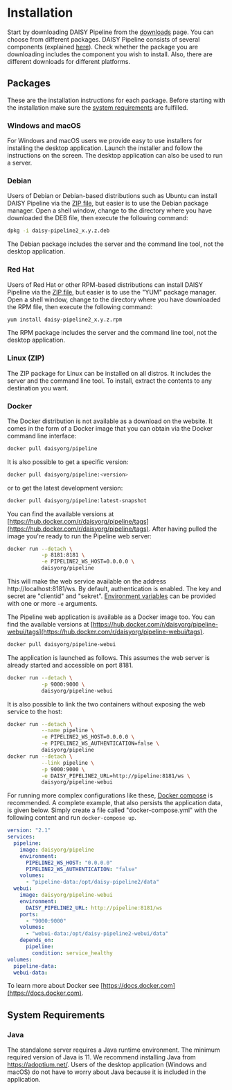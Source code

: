 # Installation

Start by downloading DAISY Pipeline from the
[downloads](http://daisy.github.io/pipeline/Download.html) page. You
can choose from different packages. DAISY Pipeline consists of several
components (explained [here](User-Guide)). Check whether the package
you are downloading includes the component you wish to install. Also,
there are different downloads for different platforms.

## Packages

These are the installation instructions for each package. Before
starting with the installation make sure the
[system requirements](#system-requirements) are fulfilled.

### Windows and macOS

For Windows and macOS users we provide easy to use installers for
installing the desktop application. Launch the installer and follow
the instructions on the screen. The desktop application can also be
used to run a server.

### Debian

Users of Debian or Debian-based distributions such as Ubuntu can
install DAISY Pipeline via the [ZIP file](#linux-zip), but easier is
to use the Debian package manager. Open a shell window, change to the
directory where you have downloaded the DEB file, then execute the
following command:

~~~sh
dpkg -i daisy-pipeline2_x.y.z.deb
~~~

The Debian package includes the server and the command line tool, not
the desktop application.

### Red Hat

Users of Red Hat or other RPM-based distributions can install DAISY
Pipeline via the [ZIP file](#linux-zip), but easier is to use the "YUM"
package manager. Open a shell window, change to the directory where
you have downloaded the RPM file, then execute the following command:

~~~sh
yum install daisy-pipeline2_x.y.z.rpm
~~~

The RPM package includes the server and the command line tool, not the
desktop application.

### Linux (ZIP)

The ZIP package for Linux can be installed on all distros. It includes
the server and the command line tool. To install, extract the contents
to any destination you want.

### Docker

The Docker distribution is not available as a download on the
website. It comes in the form of a Docker image that you can obtain
via the Docker command line interface:

~~~sh
docker pull daisyorg/pipeline
~~~

It is also possible to get a specific version:

~~~sh
docker pull daisyorg/pipeline:<version>
~~~

or to get the latest development version:

~~~sh
docker pull daisyorg/pipeline:latest-snapshot
~~~

You can find the available versions at
[https://hub.docker.com/r/daisyorg/pipeline/tags](https://hub.docker.com/r/daisyorg/pipeline/tags). After
having pulled the image you're ready to run the Pipeline web server:

~~~sh
docker run --detach \
           -p 8181:8181 \
           -e PIPELINE2_WS_HOST=0.0.0.0 \
           daisyorg/pipeline
~~~

This will make the web service available on the address
http://localhost:8181/ws. By default, authentication is enabled. The
key and secret are "clientid" and
"sekret". [Environment variables]({{site.baseurl}}/Get-Help/User-Guide/Pipeline-as-Service/#environment-variables)
can be provided with one or more `-e` arguments.

The Pipeline web application is available as a Docker image too. You
can find the available versions at
[https://hub.docker.com/r/daisyorg/pipeline-webui/tags](https://hub.docker.com/r/daisyorg/pipeline-webui/tags).

~~~sh
docker pull daisyorg/pipeline-webui
~~~

The application is launched as follows. This assumes the web server is
already started and accessible on port 8181.

~~~sh
docker run --detach \
           -p 9000:9000 \
           daisyorg/pipeline-webui
~~~

It is also possible to link the two containers without exposing the
web service to the host:

~~~sh
docker run --detach \
           --name pipeline \
           -e PIPELINE2_WS_HOST=0.0.0.0 \
           -e PIPELINE2_WS_AUTHENTICATION=false \
           daisyorg/pipeline
docker run --detach \
           --link pipeline \
           -p 9000:9000 \
           -e DAISY_PIPELINE2_URL=http://pipeline:8181/ws \
           daisyorg/pipeline-webui
~~~

For running more complex configurations like these,
[Docker compose](https://docs.docker.com/compose/) is recommended. A
complete example, that also persists the application data, is given
below. Simply create a file called "docker-compose.yml" with the
following content and run `docker-compose up`.

~~~yaml
version: "2.1"
services:
  pipeline:
    image: daisyorg/pipeline
    environment:
      PIPELINE2_WS_HOST: "0.0.0.0"
      PIPELINE2_WS_AUTHENTICATION: "false"
    volumes:
      - "pipeline-data:/opt/daisy-pipeline2/data"
  webui:
    image: daisyorg/pipeline-webui
    environment:
      DAISY_PIPELINE2_URL: http://pipeline:8181/ws
    ports:
      - "9000:9000"
    volumes:
      - "webui-data:/opt/daisy-pipeline2-webui/data"
    depends_on:
      pipeline:
        condition: service_healthy
volumes:
  pipeline-data:
  webui-data:
~~~

To learn more about Docker see [https://docs.docker.com](https://docs.docker.com).

## System Requirements

### Java

The standalone server requires a Java runtime environment. The minimum
required version of Java is 11. We recommend installing Java from
https://adoptium.net/. Users of the desktop application (Windows and
macOS) do not have to worry about Java because it is included in the
application.
